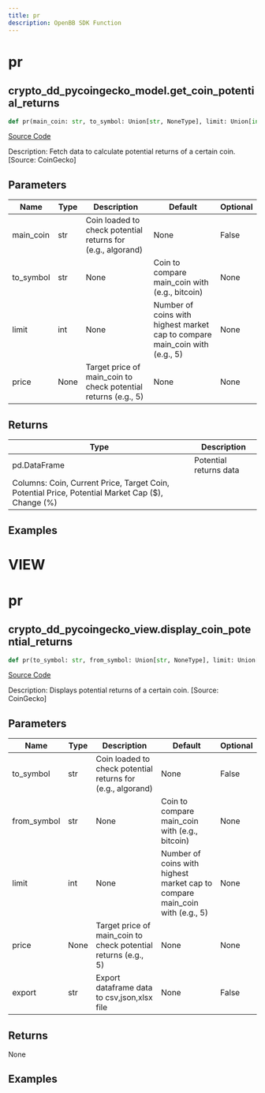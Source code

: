```yaml
---
title: pr
description: OpenBB SDK Function
---
```

# pr

## crypto_dd_pycoingecko_model.get_coin_potential_returns

```python
def pr(main_coin: str, to_symbol: Union[str, NoneType], limit: Union[int, NoneType], price: Union[int, NoneType]) -> DataFrame:
```
[Source Code](https://github.com/OpenBB-finance/OpenBBTerminal/tree/main/openbb_terminal/cryptocurrency/due_diligence/pycoingecko_model.py#L62)

Description: Fetch data to calculate potential returns of a certain coin. [Source: CoinGecko]

## Parameters

| Name | Type | Description | Default | Optional |
| ---- | ---- | ----------- | ------- | -------- |
| main_coin | str | Coin loaded to check potential returns for (e.g., algorand) | None | False |
| to_symbol | str | None | Coin to compare main_coin with (e.g., bitcoin) | None | False |
| limit | int | None | Number of coins with highest market cap to compare main_coin with (e.g., 5) | None | False |
| price | None | Target price of main_coin to check potential returns (e.g., 5) | None | None |

## Returns

| Type | Description |
| ---- | ----------- |
| pd.DataFrame | Potential returns data
Columns: Coin, Current Price, Target Coin, Potential Price, Potential Market Cap ($), Change (%) |

## Examples




# VIEW

# pr

## crypto_dd_pycoingecko_view.display_coin_potential_returns

```python
def pr(to_symbol: str, from_symbol: Union[str, NoneType], limit: Union[int, NoneType], price: Union[int, NoneType], export: str) -> None:
```
[Source Code](https://github.com/OpenBB-finance/OpenBBTerminal/tree/main/openbb_terminal/cryptocurrency/due_diligence/pycoingecko_view.py#L19)

Description: Displays potential returns of a certain coin. [Source: CoinGecko]

## Parameters

| Name | Type | Description | Default | Optional |
| ---- | ---- | ----------- | ------- | -------- |
| to_symbol | str | Coin loaded to check potential returns for (e.g., algorand) | None | False |
| from_symbol | str | None | Coin to compare main_coin with (e.g., bitcoin) | None | False |
| limit | int | None | Number of coins with highest market cap to compare main_coin with (e.g., 5) | None | False |
| price | None | Target price of main_coin to check potential returns (e.g., 5) | None | None |
| export | str | Export dataframe data to csv,json,xlsx file | None | False |

## Returns

None

## Examples


